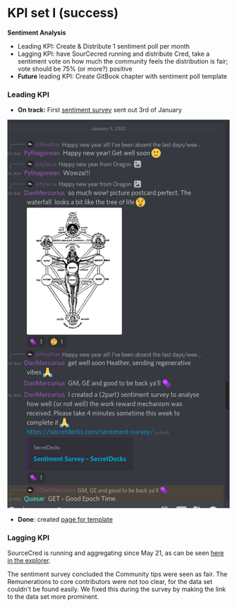 # KPI set I (success)

**Sentiment Analysis**

* Leading KPI: Create & Distribute 1 sentiment poll per month
* Lagging KPI: have SourCecred running and distribute Cred, take a sentiment vote on how much the community feels the distribution is fair; vote should be 75% (or more?) positive
* **Future** leading KPI: Create GitBook chapter with sentiment poll template

### Leading KPI

* **On track:** First [sentiment survey](https://secretdecks.com/sentiment-survey/) sent out 3rd of January

![](<../../.gitbook/assets/Screenshot from 2022-01-04 01-37-37.png>)



* **Done**: created [page for template](sentiment-survey-template.md)

### Lagging KPI

SourceCred is running and aggregating since May 21, as can be seen [here in the explorer](https://secretdecks.github.io/SCinstance/#/explorer).

The sentiment survey concluded the Community tips were seen as fair. The Remunerations to core contributors were not too clear, for the data set couldn't be found easily. We fixed this during the survey by making the link to the data set more prominent.

